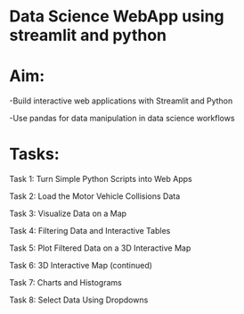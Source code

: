 # Data Science WebApp using streamlit and python
# Aim:

-Build interactive web applications with Streamlit and Python

-Use pandas for data manipulation in data science workflows
# Tasks:
Task 1: 
Turn Simple Python Scripts into Web Apps

Task 2: 
Load the Motor Vehicle Collisions Data

Task 3: 
Visualize Data on a Map

Task 4: 
Filtering Data and Interactive Tables

Task 5: 
Plot Filtered Data on a 3D Interactive Map

Task 6: 
3D Interactive Map (continued)

Task 7: 
Charts and Histograms

Task 8: 
Select Data Using Dropdowns
